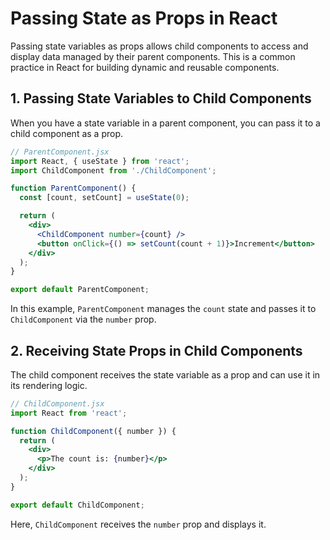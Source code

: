 # Passing State as Props in React

Passing state variables as props allows child components to access and display data managed by their parent components. This is a common practice in React for building dynamic and reusable components.


## 1. Passing State Variables to Child Components

When you have a state variable in a parent component, you can pass it to a child component as a prop.

```jsx
// ParentComponent.jsx
import React, { useState } from 'react';
import ChildComponent from './ChildComponent';

function ParentComponent() {
  const [count, setCount] = useState(0);

  return (
    <div>
      <ChildComponent number={count} />
      <button onClick={() => setCount(count + 1)}>Increment</button>
    </div>
  );
}

export default ParentComponent;
```

In this example, `ParentComponent` manages the `count` state and passes it to `ChildComponent` via the `number` prop.


## 2. Receiving State Props in Child Components

The child component receives the state variable as a prop and can use it in its rendering logic.

```jsx
// ChildComponent.jsx
import React from 'react';

function ChildComponent({ number }) {
  return (
    <div>
      <p>The count is: {number}</p>
    </div>
  );
}

export default ChildComponent;
```

Here, `ChildComponent` receives the `number` prop and displays it.
